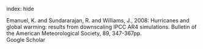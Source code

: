 index: hide

<div class="Citation">

  <div class="Citation-body">
    <div class="Citation-text">Emanuel, K. and Sundararajan, R. and Williams, J., 2008: Hurricanes and global warming: results from downscaling IPCC AR4 simulations. <span class="Article-journal">Bulletin of the American Meteorological Society, </span><span class="Article-volume">89, </span>347-367pp.</div>
    <div class="Citation-links">
      <div class="CitationLink" data-href="https://scholar.google.com/scholar?q=Hurricanes+and+global+warming%3A+results+from+downscaling+IPCC+AR4+simulations">
        <div class="CitationLink-icon CitationLink-Scholar"></div>
        <div class="CitationLink-text">Google Scholar</div>
      </div>
    </div>
  </div>
</div>


<div class="Citation-copy">

</div>